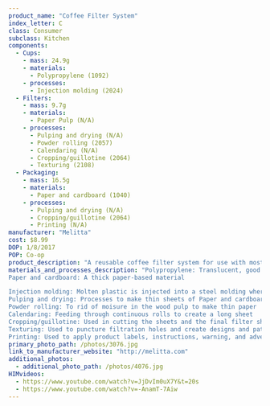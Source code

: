 ```yaml
---
product_name: "Coffee Filter System"
index_letter: C
class: Consumer
subclass: Kitchen
components:
  - Cups:
    - mass: 24.9g
    - materials:
      - Polypropylene (1092)
    - processes:
      - Injection molding (2024)
  - Filters:
    - mass: 9.7g
    - materials:
      - Paper Pulp (N/A)
    - processes:
      - Pulping and drying (N/A)
      - Powder rolling (2057)
      - Calendaring (N/A)
      - Cropping/guillotine (2064)
      - Texturing (2108)
  - Packaging:
    - mass: 16.5g
    - materials:
      - Paper and cardboard (1040)
    - processes:
      - Pulping and drying (N/A)
      - Cropping/guillotine (2064)
      - Printing (N/A)
manufacturer: "Melitta"
cost: $8.99
DOP: 1/8/2017
POP: Co-op
product_description: "A reusable coffee filter system for use with most Keurig style single serve coffee brewers"
materials_and_processes_description: "Polypropylene: Translucent, good chemical, heat and fatigue resistance, tough, integral hinge property
Paper and cardboard: A thick paper-based material

Injection molding: Molten plastic is injected into a steel molding where it is cooled
Pulping and drying: Processes to make thin sheets of Paper and cardboard
Powder rolling: To rid of moisure in the wood pulp to make thin paper
Calendaring: Feeding through continuous rolls to create a long sheet
Cropping/guillotine: Used in cutting the sheets and the final filter shape
Texturing: Used to puncture filtration holes and create designs and patterns
Printing: Used to apply product labels, instructions, warning, and advertisements"
primary_photo_path: /photos/3076.jpg
link_to_manufacturer_website: "http://melitta.com"
additional_photos:
  - additional_photo_path: /photos/4076.jpg
HIMvideos:
  - https://www.youtube.com/watch?v=JjDvIm0uX7Y&t=20s
  - https://www.youtube.com/watch?v=-AnamT-7Aiw
---
```

